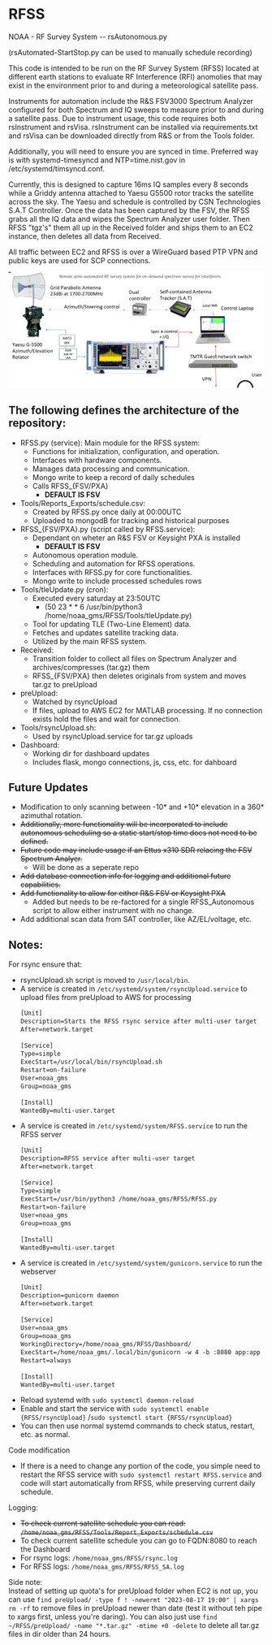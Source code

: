 # RFSS
NOAA - RF Survey System -- rsAutonomous.py

(rsAutomated-StartStop.py can be used to manually schedule recording)

This code is intended to be run on the RF Survey System (RFSS) located at different earth stations to evaluate RF Interference (RFI) anomolies that may exist in the environment prior to and during a meteorological satellite pass.  

Instruments for automation include the R&S FSV3000 Spectrum Analyzer configured for both Spectrum and IQ sweeps to measure prior to and during a satellite pass. Due to instrument usage, this code requires both rsInstrument and rsVisa.  rsInstrument can be installed via requirements.txt and rsVisa can be downloaded directly from R&S or from the Tools folder.

Additionally, you will need to ensure you are synced in time.  Preferred way is with systemd-timesyncd and NTP=time.nist.gov in /etc/systemd/timsyncd.conf.

Currently, this is designed to capture 16ms IQ samples every 8 seconds while a Griddy antenna attached to Yaesu G5500 rotor tracks the satellite across the sky.  The Yaesu and schedule is controlled by CSN Technologies S.A.T Controller.  Once the data has been captured by the FSV, the RFSS grabs all the IQ data and wipes the Spectrum Analyzer user folder.  Then RFSS "tgz's" them all up in the Received folder and ships them to an EC2 instance, then deletes all data from Received.  

All traffic between EC2 and RFSS is over a WireGuard based PTP VPN and public keys are used for SCP connections.

![Alt text](image.png)

## The following defines the architecture of the repository:

* RFSS.py (service): Main module for the RFSS system:
    - Functions for initialization, configuration, and operation.
    - Interfaces with hardware components.
    - Manages data processing and communication.
    - Mongo write to keep a record of daily schedules
    - Calls RFSS_{FSV/PXA}
        - <b>DEFAULT IS FSV</b>
* Tools/Reports_Exports/schedule.csv: 
    - Created by RFSS.py once daily at 00:00UTC
    - Uploaded to mongodB for tracking and historical purposes
* RFSS_{FSV/PXA}.py (script called by RFSS.service): 
    - Dependant on wheter an R&S FSV or Keysight PXA is installed
        - <b>DEFAULT IS FSV</b>
    - Autonomous operation module.
    - Scheduling and automation for RFSS operations.
    - Interfaces with RFSS.py for core functionalities.
    - Mongo write to include processed schedules rows
* Tools/tleUpdate.py (cron):
    - Executed every saturday at 23:50UTC 
        - (50 23 * * 6 /usr/bin/python3 /home/noaa_gms/RFSS/Tools/tleUpdate.py)
    - Tool for updating TLE (Two-Line Element) data.
    - Fetches and updates satellite tracking data.
    - Utilized by the main RFSS system.
* Received: 
    - Transition folder to collect all files on Spectrum Analyzer and archives/compresses (tar.gz) them
    - RFSS_{FSV/PXA} then deletes originals from system and moves tar.gz to preUpload
* preUpload: 
    - Watched by rsyncUpload
    - If files, upload to AWS EC2 for MATLAB processing.  If no connection exists hold the files and wait for connection.
* Tools/rsyncUpload.sh: 
    - Used by rsyncUpload.service for tar.gz uploads
* Dashboard:
    - Working dir for dashboard updates 
    - Includes flask, mongo connections, js, css, etc. for dahboard       
## Future Updates
* Modification to only scanning between -10* and +10* elevation in a 360* azimuthal rotation.
* ~~Additionally, more functionality will be incorporated to include autonomous scheduling so a static start/stop time does not need to be defined.~~
* ~~Future code may include usage if an Ettus x310 SDR relacing the FSV Spectrum Analyer.~~ 
    - Will be done as a seperate repo
* ~~Add database connection info for logging and additional future capabilities.~~
* ~~Add functionality to allow for either R&S FSV or Keysight PXA~~ 
    - Added but needs to be re-factored for a single RFSS_Autonomous script to allow either instrument with no change.
* Add additional scan data from SAT controller, like AZ/EL/voltage, etc.

## Notes:
For rsync ensure that:
* rsyncUpload.sh script is moved to `/usr/local/bin`.
* A service is created in `/etc/systemd/system/rsyncUpload.service` to upload files from preUpload to AWS for processing
    ```
    [Unit]
    Description=Starts the RFSS rsync service after multi-user target
    After=network.target

    [Service]
    Type=simple
    ExecStart=/usr/local/bin/rsyncUpload.sh
    Restart=on-failure
    User=noaa_gms
    Group=noaa_gms

    [Install]
    WantedBy=multi-user.target

* A service is created in `/etc/systemd/system/RFSS.service` to run the RFSS server 
    ```
    [Unit]
    Description=RFSS service after multi-user target
    After=network.target

    [Service]
    Type=simple
    ExecStart=/usr/bin/python3 /home/noaa_gms/RFSS/RFSS.py
    Restart=on-failure
    User=noaa_gms
    Group=noaa_gms

    [Install]
    WantedBy=multi-user.target

* A service is created in `/etc/systemd/system/gunicorn.service` to run the webserver 
    ```
    [Unit]
    Description=gunicorn daemon
    After=network.target

    [Service]
    User=noaa_gms
    Group=noaa_gms
    WorkingDirectory=/home/noaa_gms/RFSS/Dashboard/
    ExecStart=/home/noaa_gms/.local/bin/gunicorn -w 4 -b :8080 app:app
    Restart=always

    [Install]
    WantedBy=multi-user.target

* Reload systemd with `sudo systemctl daemon-reload`
* Enable and start the service with `sudo systemctl enable {RFSS/rsyncUpload}`
/`sudo systemctl start {RFSS/rsyncUpload}`
* You can then use normal systemd commands to check status, restart, etc. as normal.

Code modification</br>
* If there is a need to change any portion of the code, you simple need to restart the RFSS service with `sudo systemctl restart RFSS.service` and code will start automatically from RFSS, while preserving current daily schedule.

Logging:</br>
* ~~To check current satellite schedule you can read: `/home/noaa_gms/RFSS/Tools/Report_Exports/schedule.csv`~~
* To check current satellite schedule you can go to FQDN:8080 to reach the Dashboard
* For rsync logs: `/home/noaa_gms/RFSS/rsync.log`
* For RFSS logs: `/home/noaa_gms/RFSS/RFSS_SA.log`

Side note:</br> 
Instead of setting up quota's for preUpload folder when EC2 is not up, you can use `find preUpload/ -type f ! -newermt "2023-08-17 19:00" | xargs rm -rf` to remove files in preUpload newer than date (test it without teh pipe to xargs first, unless you're daring).  You  can also just use `find ~/RFSS/preUpload/ -name "*.tar.gz" -mtime +0 -delete` to delete all tar.gz files in dir older than 24 hours.

